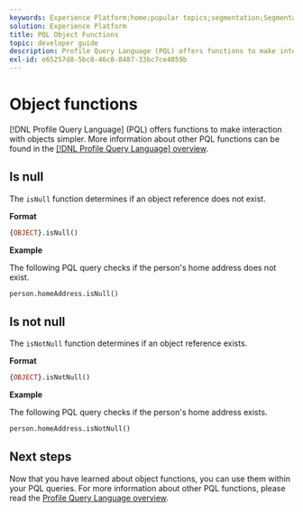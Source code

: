 ```yaml
---
keywords: Experience Platform;home;popular topics;segmentation;Segmentation;Segmentation Service;pql;PQL;Profile Query Language;object functions;object;
solution: Experience Platform
title: PQL Object Functions
topic: developer guide
description: Profile Query Language (PQL) offers functions to make interaction with objects simpler.
exl-id: e65257d8-5bc8-46c8-8487-33bc7ce4059b
---
```

# Object functions

[!DNL Profile Query Language] (PQL) offers functions to make interaction with objects simpler. More information about other PQL functions can be found in the [[!DNL Profile Query Language] overview](./overview.md).

## Is null

The `isNull` function determines if an object reference does not exist.

**Format**

```sql
{OBJECT}.isNull()
```

**Example**

The following PQL query checks if the person's home address does not exist.

```sql
person.homeAddress.isNull()
```

## Is not null

The `isNotNull` function determines if an object reference exists.

**Format**

```sql
{OBJECT}.isNotNull()
```

**Example**

The following PQL query checks if the person's home address exists.

```sql
person.homeAddress.isNotNull()
```

## Next steps

Now that you have learned about object functions, you can use them within your PQL queries. For more information about other PQL functions, please read the [Profile Query Language overview](./overview.md).
